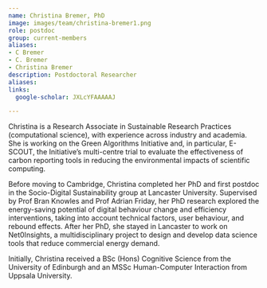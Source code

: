 ```yaml
---
name: Christina Bremer, PhD
image: images/team/christina-bremer1.png
role: postdoc
group: current-members
aliases:
- C Bremer
- C. Bremer
- Christina Bremer
description: Postdoctoral Researcher
aliases:
links:
  google-scholar: JXLcYFAAAAAJ

---
```


Christina is a Research Associate in Sustainable Research Practices (computational science), with experience across industry and academia. She is working on the Green Algorithms Initiative and, in particular, E-SCOUT, the Initiative’s multi-centre trial to evaluate the effectiveness of carbon reporting tools in reducing the environmental impacts of scientific computing.

Before moving to Cambridge, Christina completed her PhD and first postdoc in the Socio-Digital Sustainability group at Lancaster University. Supervised by Prof Bran Knowles and Prof Adrian Friday, her PhD research explored the energy-saving potential of digital behaviour change and efficiency interventions, taking into account technical factors, user behaviour, and rebound effects. After her PhD, she stayed in Lancaster to work on Net0Insights, a multidisciplinary project to design and develop data science tools that reduce commercial energy demand.

Initially, Christina received a BSc (Hons) Cognitive Science from the University of Edinburgh and an MSSc Human-Computer Interaction from Uppsala University.